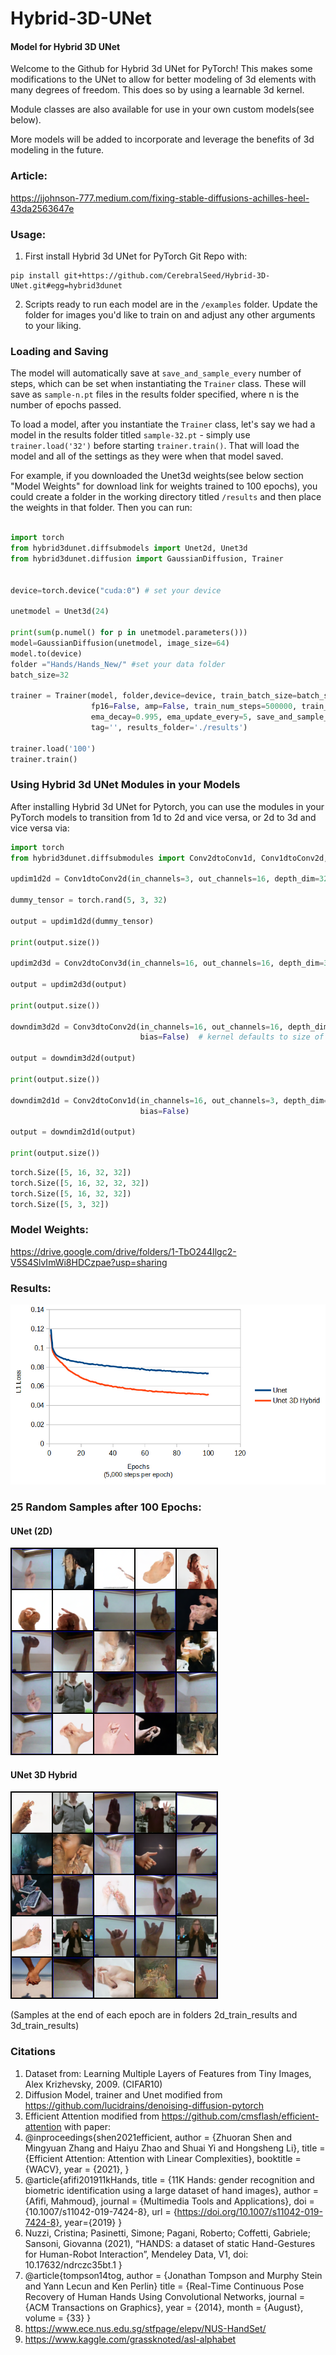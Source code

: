 # Hybrid-3D-UNet
#### Model for Hybrid 3D UNet
Welcome to the Github for Hybrid 3d UNet for PyTorch! This makes some modifications to the UNet to allow for better modeling of 3d elements with many degrees of freedom. This does so by using a learnable 3d kernel. 

Module classes are also available for use in your own custom models(see below). 

More models will be added to incorporate and leverage the benefits of 3d modeling in the future. 

### Article:
https://jjohnson-777.medium.com/fixing-stable-diffusions-achilles-heel-43da2563647e

### Usage:
1. First install Hybrid 3d UNet for PyTorch Git Repo with: 

```
pip install git+https://github.com/CerebralSeed/Hybrid-3D-UNet.git#egg=hybrid3dunet
```

2. Scripts ready to run each model are in the `/examples` folder. Update the folder for images you'd like to train on and adjust any other arguments to your liking.

### Loading and Saving

The model will automatically save at `save_and_sample_every` number of steps, which can be set when instantiating the `Trainer` class. These will save as `sample-n.pt` files in the results folder specified, where n is the number of epochs passed. 

To load a model, after you instantiate the `Trainer` class, let's say we had a model in the results folder titled `sample-32.pt` - simply use `trainer.load('32')` before starting `trainer.train()`. That will load the model and all of the settings as they were when that model saved.

For example, if you downloaded the Unet3d weights(see below section "Model Weights" for download link for weights trained to 100 epochs), you could create a folder in the working directory titled `/results` and then place the weights in that folder. Then you can run:

```python

import torch
from hybrid3dunet.diffsubmodels import Unet2d, Unet3d
from hybrid3dunet.diffusion import GaussianDiffusion, Trainer


device=torch.device("cuda:0") # set your device

unetmodel = Unet3d(24) 

print(sum(p.numel() for p in unetmodel.parameters()))
model=GaussianDiffusion(unetmodel, image_size=64)
model.to(device)
folder ="Hands/Hands_New/" #set your data folder
batch_size=32

trainer = Trainer(model, folder,device=device, train_batch_size=batch_size,
                  fp16=False, amp=False, train_num_steps=500000, train_lr=0.002,
                  ema_decay=0.995, ema_update_every=5, save_and_sample_every=5000,
                  tag='', results_folder='./results')

trainer.load('100')
trainer.train()
```


### Using Hybrid 3d UNet Modules in your Models
After installing Hybrid 3d UNet for Pytorch, you can use the modules in your PyTorch models to transition from 1d to 2d and vice versa, or 2d to 3d and vice versa via:
```python
import torch
from hybrid3dunet.diffsubmodules import Conv2dtoConv1d, Conv1dtoConv2d, Conv2dtoConv3d, Conv3dtoConv2d

updim1d2d = Conv1dtoConv2d(in_channels=3, out_channels=16, depth_dim=32, kernel=3, bias=False)

dummy_tensor = torch.rand(5, 3, 32)

output = updim1d2d(dummy_tensor)

print(output.size())

updim2d3d = Conv2dtoConv3d(in_channels=16, out_channels=16, depth_dim=32, kernel=3, bias=False)

output = updim2d3d(output)

print(output.size())

downdim3d2d = Conv3dtoConv2d(in_channels=16, out_channels=16, depth_dim=32, kernel=None,
                             bias=False)  # kernel defaults to size of 1

output = downdim3d2d(output)

print(output.size())

downdim2d1d = Conv2dtoConv1d(in_channels=16, out_channels=3, depth_dim=32, kernel=None,
                             bias=False)

output = downdim2d1d(output)

print(output.size())

```

```python
torch.Size([5, 16, 32, 32])
torch.Size([5, 16, 32, 32, 32])
torch.Size([5, 16, 32, 32])
torch.Size([5, 3, 32])
```

### Model Weights: 

https://drive.google.com/drive/folders/1-TbO244Ilgc2-V5S4SlvImWi8HDCzpae?usp=sharing

### Results:

![alt text](https://github.com/CerebralSeed/Hybrid-3D-UNet/blob/main/compare-chart.jpg?raw=true)


### 25 Random Samples after 100 Epochs:

#### UNet (2D)

![alt text](https://github.com/CerebralSeed/Hybrid-3D-UNet/blob/main/2d_train_results/sample-100-loss-0.07358751328475774.png?raw=true)

#### UNet 3D Hybrid

![alt text](https://github.com/CerebralSeed/Hybrid-3D-UNet/blob/main/3d_train_results/sample-100-loss-0.05175705623235553.png)

(Samples at the end of each epoch are in folders 2d_train_results and 3d_train_results)


### Citations

1) Dataset from: Learning Multiple Layers of Features from Tiny Images, Alex Krizhevsky, 2009. (CIFAR10)
2) Diffusion Model, trainer and Unet modified from https://github.com/lucidrains/denoising-diffusion-pytorch
3) Efficient Attention modified from https://github.com/cmsflash/efficient-attention with paper:
4) @inproceedings{shen2021efficient,
    author = {Zhuoran Shen and Mingyuan Zhang and Haiyu Zhao and Shuai Yi and Hongsheng Li},
    title = {Efficient Attention: Attention with Linear Complexities},
    booktitle = {WACV},
    year = {2021},
}
5) @article{afifi201911kHands,
title = {11K Hands: gender recognition and biometric identification using a large dataset of hand images},
author = {Afifi, Mahmoud},
journal = {Multimedia Tools and Applications},
doi = {10.1007/s11042-019-7424-8},
url = {https://doi.org/10.1007/s11042-019-7424-8},
year={2019}
}
6) Nuzzi, Cristina; Pasinetti, Simone; Pagani, Roberto; Coffetti, Gabriele; Sansoni, Giovanna (2021), 
“HANDS: a dataset of static Hand-Gestures for Human-Robot Interaction”, 
Mendeley Data, V1, doi: 10.17632/ndrczc35bt.1
}
7) @article{tompson14tog,
  author = {Jonathan Tompson and Murphy Stein and Yann Lecun and Ken Perlin}
  title = {Real-Time Continuous Pose Recovery of Human Hands Using Convolutional Networks,
  journal = {ACM Transactions on Graphics},
  year = {2014},
  month = {August},
  volume = {33}
}
8) https://www.ece.nus.edu.sg/stfpage/elepv/NUS-HandSet/
9) https://www.kaggle.com/grassknoted/asl-alphabet
